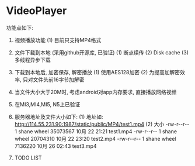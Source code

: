 # VideoPlayer
功能点如下:

1. 视频播放功能
(1) 目前只支持MP4格式

2. 文件下载到本地 (采用github开源库, 已验证)
(1) 断点续传
(2) Disk cache
(3) 多线程异步下载

3. 下载到本地后, 加密保存, 解密播放
(1) 使用AES128加密
(2) 为提高加解密效率, 只对文件头前16字节加解密

4. 当文件大小大于20M时, 考虑android对app内存要求, 直接播放网络视频

5. 在MI3,MI4,MI5, N5上已验证

6. 服务器地址及文件大小如下:
(1) 地址如: http://114.55.231.90:1987/static/public/MP4/test1.mp4
(2) 大小
-rw-r--r-- 1 shane wheel 35073567 10月 22 21:21 test1.mp4
-rw-r--r-- 1 shane wheel 20704310 10月 22 23:20 test2.mp4
-rw-r--r-- 1 shane wheel  7136220 10月 26 02:43 test3.mp4

7. TODO LIST







